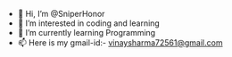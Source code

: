 - 👋 Hi, I’m @SniperHonor
- 👀 I’m interested in coding and learning 
- 🌱 I’m currently learning Programming
- 📫 Here is my gmail-id:- vinaysharma72561@gmail.com

<!---
SniperHonor/SniperHonor is a ✨ special ✨ repository because its `README.md` (this file) appears on your GitHub profile.
You can click the Preview link to take a look at your changes.
--->
